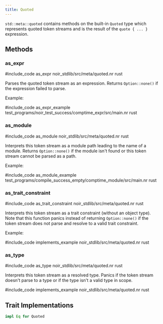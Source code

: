 ```yaml
---
title: Quoted
---
```


`std::meta::quoted` contains methods on the built-in `Quoted` type which represents
quoted token streams and is the result of the `quote { ... }` expression.

## Methods

### as_expr

#include_code as_expr noir_stdlib/src/meta/quoted.nr rust

Parses the quoted token stream as an expression. Returns `Option::none()` if
the expression failed to parse.

Example:

#include_code as_expr_example test_programs/noir_test_success/comptime_expr/src/main.nr rust

### as_module

#include_code as_module noir_stdlib/src/meta/quoted.nr rust

Interprets this token stream as a module path leading to the name of a module.
Returns `Option::none()` if the module isn't found or this token stream cannot be parsed as a path.

Example:

#include_code as_module_example test_programs/compile_success_empty/comptime_module/src/main.nr rust

### as_trait_constraint

#include_code as_trait_constraint noir_stdlib/src/meta/quoted.nr rust

Interprets this token stream as a trait constraint (without an object type).
Note that this function panics instead of returning `Option::none()` if the token
stream does not parse and resolve to a valid trait constraint.

Example:

#include_code implements_example noir_stdlib/src/meta/quoted.nr rust

### as_type

#include_code as_type noir_stdlib/src/meta/quoted.nr rust

Interprets this token stream as a resolved type. Panics if the token
stream doesn't parse to a type or if the type isn't a valid type in scope.

#include_code implements_example noir_stdlib/src/meta/quoted.nr rust

## Trait Implementations

```rust
impl Eq for Quoted
```
